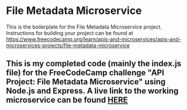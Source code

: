 # File Metadata Microservice

This is the boilerplate for the File Metadata Microservice project. Instructions for building your project can be found at https://www.freecodecamp.org/learn/apis-and-microservices/apis-and-microservices-projects/file-metadata-microservice

## This is my completed code (mainly the index.js file) for the FreeCodeCamp challenge "API Project: File Metadata Microservice" using Node.js and Express. A live link to the working microservice can be found [HERE](https://boilerplate-project-filemetadata.js1313.repl.co/)